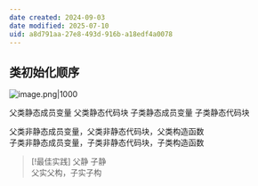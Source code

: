 ```yaml
---
date created: 2024-09-03
date modified: 2025-07-10
uid: a8d791aa-27e8-493d-916b-a18edf4a0078
---
```

## 类初始化顺序

![image.png|1000](https://imagehosting4picgo.oss-cn-beijing.aliyuncs.com/imagehosting/fix-dir%2Fpicgo%2Fpicgo-clipboard-images%2F2024%2F09%2F10%2F18-01-54-cbb7669d9179f9bbde4e383a66e0d9c8-202409101801780-78c5cc.png)

父类静态成员变量 父类静态代码块 子类静态成员变量 子类静态代码块

父类非静态成员变量，父类非静态代码块，父类构造函数  
子类非静态成员变量，子类非静态代码块，子类构造函数

>[!最佳实践]
> 父静 子静  
> 父实父构，子实子构

